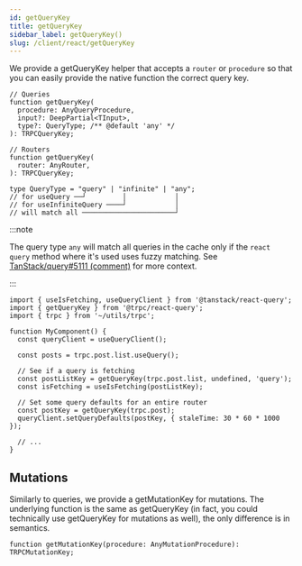 ```yaml
---
id: getQueryKey
title: getQueryKey
sidebar_label: getQueryKey()
slug: /client/react/getQueryKey
---
```


We provide a getQueryKey helper that accepts a `router` or `procedure` so that you can easily provide the native function the correct query key.

```tsx
// Queries
function getQueryKey(
  procedure: AnyQueryProcedure,
  input?: DeepPartial<TInput>,
  type?: QueryType; /** @default 'any' */
): TRPCQueryKey;

// Routers
function getQueryKey(
  router: AnyRouter,
): TRPCQueryKey;

type QueryType = "query" | "infinite" | "any";
// for useQuery ──┘         │            │
// for useInfiniteQuery ────┘            │
// will match all ───────────────────────┘
```

:::note

The query type `any` will match all queries in the cache only if the `react query` method where it's used uses fuzzy matching. See [TanStack/query#5111 (comment)](https://github.com/TanStack/query/issues/5111#issuecomment-1464864361) for more context.

:::

```tsx
import { useIsFetching, useQueryClient } from '@tanstack/react-query';
import { getQueryKey } from '@trpc/react-query';
import { trpc } from '~/utils/trpc';

function MyComponent() {
  const queryClient = useQueryClient();

  const posts = trpc.post.list.useQuery();

  // See if a query is fetching
  const postListKey = getQueryKey(trpc.post.list, undefined, 'query');
  const isFetching = useIsFetching(postListKey);

  // Set some query defaults for an entire router
  const postKey = getQueryKey(trpc.post);
  queryClient.setQueryDefaults(postKey, { staleTime: 30 * 60 * 1000 });

  // ...
}
```

## Mutations

Similarly to queries, we provide a getMutationKey for mutations. The underlying function is the same as getQueryKey (in fact, you could technically use getQueryKey for mutations as well), the only difference is in semantics.

```tsx
function getMutationKey(procedure: AnyMutationProcedure): TRPCMutationKey;
```

